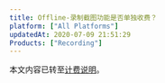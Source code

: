 ```yaml
---
title: Offline-录制截图功能是否单独收费？
platform: ["All Platforms"]
updatedAt: 2020-07-09 21:51:29
Products: ["Recording"]
---
```

本文内容已转至[计费说明](https://docs.agora.io/cn/Recording/billing_recording?platform=All%20Platforms#常见问题)。